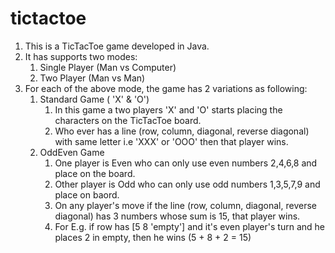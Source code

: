 # tictactoe

1. This is a TicTacToe game developed in Java.
2. It has supports two modes:
    1. Single Player (Man vs Computer)
    2. Two Player (Man vs Man)
3. For each of the above mode, the game has 2 variations as following:
    1. Standard Game ( 'X' & 'O')
        1. In this game a two players 'X' and 'O' starts placing the characters on the TicTacToe board.
        2. Who ever has a line (row, column, diagonal, reverse diagonal) with same letter i.e 'XXX' or 'OOO' then that player wins.
    2. OddEven Game 
        1. One player is Even who can only use even numbers 2,4,6,8 and place on the board.
        2. Other player is Odd who can only use odd numbers 1,3,5,7,9 and place on baord.
        3. On any player's move if the line (row, column, diagonal, reverse diagonal) has 3 numbers whose sum is 15, that player wins.
        4. For E.g. if row has [5 8 'empty'] and it's even player's turn and he places 2 in empty, then he wins (5 + 8 + 2 = 15)
      

